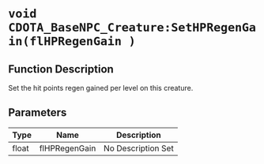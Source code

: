 # `void CDOTA_BaseNPC_Creature:SetHPRegenGain(flHPRegenGain )`
## Function Description
Set the hit points regen gained per level on this creature.
## Parameters
Type|Name|Description
--|--|--
float|flHPRegenGain|No Description Set

